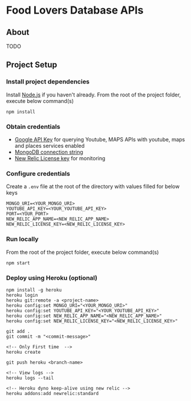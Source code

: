 # Food Lovers Database APIs

## About

TODO

## Project Setup

### Install project dependencies

Install [Node.js](https://nodejs.org/en/) if you haven't already.
From the root of the project folder, execute below command(s)

```
npm install
```

### Obtain credentials

- [Google API Key](https://developers.google.com/workspace/guides/create-credentials) for querying Youtube, MAPS APIs with youtube, maps and places services enabled
- [MongoDB connection string](https://docs.atlas.mongodb.com/tutorial/create-new-cluster/)
- [New Relic License key](https://docs.newrelic.com/docs/apis/intro-apis/new-relic-api-keys/) for monitoring

### Configure credentials

Create a `.env` file at the root of the directory with values filled for below keys

```
MONGO_URI=<YOUR_MONGO_URI>
YOUTUBE_API_KEY=<YOUR_YOUTUBE_API_KEY>
PORT=<YOUR_PORT>
NEW_RELIC_APP_NAME=<NEW_RELIC_APP_NAME>
NEW_RELIC_LICENSE_KEY=<NEW_RELIC_LICENSE_KEY>
```

### Run locally

From the root of the project folder, execute below command(s)

```
npm start
```

### Deploy using Heroku (optional)

```
npm install -g heroku
heroku login
heroku git:remote -a <project-name>
heroku config:set MONGO_URI="<YOUR_MONGO_URI>"
heroku config:set YOUTUBE_API_KEY="<YOUR_YOUTUBE_API_KEY>"
heroku config:set NEW_RELIC_APP_NAME="<NEW_RELIC_APP_NAME>"
heroku config:set NEW_RELIC_LICENSE_KEY="<NEW_RELIC_LICENSE_KEY>"

git add .
git commit -m "<commit-message>"

<!-- Only First time  -->
heroku create

git push heroku <branch-name>

<!-- View logs -->
heroku logs --tail

<!-- Heroku dyno keep-alive using new relic -->
heroku addons:add newrelic:standard
```
